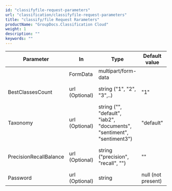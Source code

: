```yaml
---
id: "classifyfile-request-parameters"
url: "classification/classifyfile-request-parameters"
title: "classify/file Request Rarameters"
productName: "GroupDocs.Classification Cloud"
weight: 1
description: ""
keywords: ""
---
```


|Parameter|In|Type|Default value|Comment
|---|---|---|---|---
| |FormData|multipart/form-data| |File content.
|BestClassesCount|url (Optional)|string ("1", "2", "3",..)|"1"|Count of the best classes to return.
|Taxonomy|url (Optional)|string ("", "default", "iab2", "documents", "sentiment", "sentiment3")|"default"|Taxonomy to use for classification return.
|PrecisionRecallBalance|url (Optional)|string ("precision", "recall", "") |""|Balance between precision and recall.
|Password|url (Optional)|string |null (not present)|File password.
